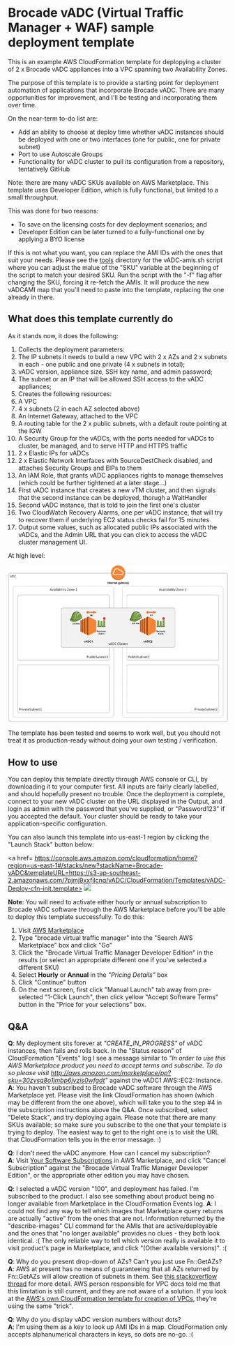 # Brocade vADC (Virtual Traffic Manager + WAF) sample deployment template

This is an example AWS CloudFormation template for deplopying a cluster of 2 x Brocade vADC appliances into a VPC spanning two Availability Zones.

The purpose of this template is to provide a starting point for deployment automation of applications that incorporate Brocade vADC. There are many opportunities for improvement, and I'll be testing and incorporating them over time.

On the near-term to-do list are:
- Add an ability to choose at deploy time whether vADC instances should be deployed with one or two interfaces (one for public, one for private subnet)
- Port to use Autoscale Groups
- Functionality for vADC cluster to pull its configuration from a repository, tentatively GitHub

Note: there are many vADC SKUs available on AWS Marketplace. This template uses Developer Edition, which is fully functional, but limited to a small throughput. 

This was done for two reasons:
- To save on the licensing costs for dev deployment scenarios; and
- Developer Edition can be later turned to a fully-functional one by applying a BYO license

If this is not what you want, you can replace the AMI IDs with the ones that suit your needs. Please see the [tools](https://github.com/dkalintsev/Brocade/tree/master/CloudFormation/Tools) directory for the vADC-amis.sh script where you can adjust the malue of the "SKU" variable at the beginning of the script to match your desired SKU. Run the script with the "-f" flag after changing the SKU, forcing it re-fetch the AMIs. It will produce the new vADCAMI map that you'll need to paste into the template, replacing the one already in there.  

## What does this template currently do

As it stands now, it does the following:

1. Collects the deployment parameters:
  1. The IP subnets it needs to build a new VPC with 2 x AZs and 2 x subnets in each - one public and one private (4 x subnets in total);
  2. vADC version, appliance size, SSH key name, and admin password;
  3. The subnet or an IP that will be allowed SSH access to the vADC appliances;
2. Creates the following resources:
  1. A VPC
  2. 4 x subnets (2 in each AZ selected above)
  3. An Internet Gateway, attached to the VPC
  4. A routing table for the 2 x public subnets, with a default route pointing at the IGW
  5. A Security Group for the vADCs, with the ports needed for vADCs to cluster, be managed, and to serve HTTP and HTTPS traffic
  6. 2 x Elastic IPs for vADCs
  7. 2 x Elastic Network Interfaces with SourceDestCheck disabled, and attaches Security Groups and EIPs to them
  8. An IAM Role, that grants vADC appliances rights to manage themselves (which could be further tightened at a later stage...)
  9. First vADC instance that creates a new vTM cluster, and then signals that the second instance can be deployed, thorugh a WaitHandler
  10. Second vADC instance, that is told to join the first one's cluster
  11. Two CloudWatch Recovery Alarms, one per vADC instance, that will try to recover them if underlying EC2 status checks fail for 15 minutes
3. Output some values, such as allocated public IPs associated with the vADCs, and the Admin URL that you can click to access the vADC cluster management UI.

At high level:

![Diagram](https://raw.githubusercontent.com/dkalintsev/Brocade/master/vADC/CloudFormation/Templates/images/vADC%20Cluster.png "High level diagram")

The template has been tested and seems to work well, but you should not treat it as production-ready without doing your own testing / verification.

## How to use

You can deploy this template directly through AWS console or CLI, by downloading it to your computer first. All inputs are fairly clearly labelled, and should hopefully present no trouble. Once the deployment is complete, connect to your new vADC cluster on the URL displayed in the Output, and login as admin with the password that you've supplied, or "Password123" if you accepted the default. Your cluster should be ready to take your application-specific configuration.

You can also launch this template into us-east-1 region by clicking the "Launch Stack" button below:

<a href=
https://console.aws.amazon.com/cloudformation/home?region=us-east-1#/stacks/new?stackName=Brocade-vADC&templateURL=https://s3-ap-southeast-2.amazonaws.com/7pjmj9xxfjlcnq/vADC/CloudFormation/Templates/vADC-Deploy-cfn-init.template>
<img src=https://s3.amazonaws.com/cloudformation-examples/cloudformation-launch-stack.png></a>

**Note**: You will need to activate either hourly or annual subscription to Brocade vADC software through the AWS Marketplace before you'll be able to deploy this template successfully. To do this:

1. Visit [AWS Marketplace](https://aws.amazon.com/marketplace/)
2. Type "brocade virtual traffic manager" into the "Search AWS Marketplace" box and click "Go"
3. Click the "Brocade Virtual Traffic Manager Developer Edition" in the results (or select an appropriate different one if you've selected a different SKU)
4. Select **Hourly** or **Annual** in the *"Pricing Details"* box
5. Click "Continue" button
6. On the next screen, first click "Manual Launch" tab away from pre-selected "1-Click Launch", then click yellow "Accept Software Terms" button in the "Price for your selections" box.

## Q&A

**Q**: My deployment sits forever at *"CREATE\_IN\_PROGRESS"* of vADC instances, then fails and rolls back. In the "Status reason" of CloudFormation "Events" log I see a message similar to *"In order to use this AWS Marketplace product you need to accept terms and subscribe. To do so please visit http://aws.amazon.com/marketplace/pp?sku=30zvsq8o1jmbp6jvzis0wfgdt"* against the vADC1 AWS::EC2::Instance.  
**A**: You haven't subscribed to Brocade vADC software through the AWS Marketplace yet. Please visit the link CloudFormation has shown (which may be different from the one above), which will take you to the step #4 in the subscription instructions above the Q&A. Once subscribed, select "Delete Stack", and try deploying again. Please note that there are many SKUs available; so make sure you subscribe to the one that your template is trying to deploy. The easiest way to get to the right one is to visit the URL that CloudFormation tells you in the error message. :)

**Q**: I don't need the vADC anymore. How can I cancel my subscription?  
**A**: Visit [Your Software Subscriptions](https://aws.amazon.com/marketplace/library/) in AWS Marketplace, and click "Cancel Subscription" against the "Brocade Virtual Traffic Manager Developer Edition", or the appropriate other edition you may have chosen.

**Q**: I selected a vADC version "100", and deployment has failed. I'm subscribed to the product. I also see something about product being no longer available from Marketplace in the CloudFormation Events log.
**A**: I could not find any way to tell which images that Marketplace query returns are actually "active" from the ones that are not. Information returned by the "describe-images" CLI command for the AMIs that are active/deployable and the ones that "no longer available" provides no clues - they both look identical. :( The only reliable way to tell which version really is available it to visit product's page in Marketplace, and click "(Other available versions)". :( 

**Q**: Why do you present drop-down of AZs? Can't you just use Fn::GetAZs?  
**A**: AWS at present has no means of guaranteeing that all AZs returned by Fn::GetAZs will allow creation of subnets in them. See [this stackoverflow thread](http://stackoverflow.com/questions/21390444/is-there-a-way-for-cloudformation-to-query-available-zones-for-subnet-creation) for more detail. AWS person responsible for VPC docs told me that this limitation is still current, and they are not aware of a solution. If you look at the [AWS's own CloudFormation template for creation of VPCs](http://docs.aws.amazon.com/quickstart/latest/vpc/welcome.html), they're using the same "trick".

**Q**: Why do you display vADC version numbers without dots?  
**A**: I'm using them as a key to look up AMI IDs in a map. CloudFormation only accepts alphanumerical characters in keys, so dots are no-go. :(